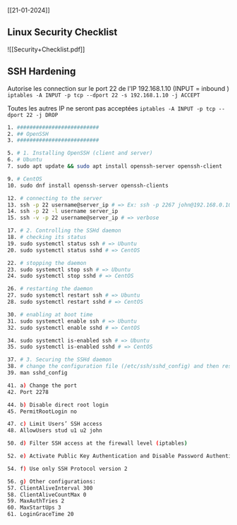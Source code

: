 [[21-01-2024]]

## Linux Security Checklist

![[Security+Checklist.pdf]]


## SSH Hardening

Autorise les connection sur le port 22 de l'IP 192.168.1.10 (INPUT = inbound )
`iptables -A INPUT -p tcp --dport 22 -s 192.168.1.10 -j ACCEPT`

Toutes les autres IP ne seront pas acceptées
`iptables -A INPUT -p tcp --dport 22 -j DROP`

```bash
1. ##########################
2. ## OpenSSH
3. ##########################

5. # 1. Installing OpenSSH (client and server)
6. # Ubuntu
7. sudo apt update && sudo apt install openssh-server openssh-client

9. # CentOS
10. sudo dnf install openssh-server openssh-clients

12. # connecting to the server
13. ssh -p 22 username@server_ip # => Ex: ssh -p 2267 john@192.168.0.100
14. ssh -p 22 -l username server_ip
15. ssh -v -p 22 username@server_ip # => verbose

17. # 2. Controlling the SSHd daemon
18. # checking its status
19. sudo systemctl status ssh # => Ubuntu
20. sudo systemctl status sshd # => CentOS

22. # stopping the daemon
23. sudo systemctl stop ssh # => Ubuntu
24. sudo systemctl stop sshd # => CentOS

26. # restarting the daemon
27. sudo systemctl restart ssh # => Ubuntu
28. sudo systemctl restart sshd # => CentOS

30. # enabling at boot time
31. sudo systemctl enable ssh # => Ubuntu
32. sudo systemctl enable sshd # => CentOS

34. sudo systemctl is-enabled ssh # => Ubuntu
35. sudo systemctl is-enabled sshd # => CentOS

37. # 3. Securing the SSHd daemon
38. # change the configuration file (/etc/ssh/sshd_config) and then restart the server
39. man sshd_config

41. a) Change the port
42. Port 2278

44. b) Disable direct root login
45. PermitRootLogin no

47. c) Limit Users’ SSH access
48. AllowUsers stud u1 u2 john

50. d) Filter SSH access at the firewall level (iptables)

52. e) Activate Public Key Authentication and Disable Password Authentication

54. f) Use only SSH Protocol version 2

56. g) Other configurations:
57. ClientAliveInterval 300
58. ClientAliveCountMax 0
59. MaxAuthTries 2
60. MaxStartUps 3
61. LoginGraceTime 20
```

